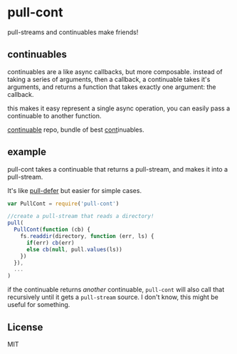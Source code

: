 # pull-cont

pull-streams and continuables make friends!

## continuables

continuables are a like async callbacks, but more composable.
instead of taking a series of arguments, then a callback,
a continuable takes it's arguments, and returns a function
that takes exactly one argument: the callback.

this makes it easy represent a single async operation,
you can easily pass a continuable to another function.

[continuable](https://github.com/raynos/continuable) repo, bundle of best [cont](https://github.com/dominictarr/cont)inuables.

## example

pull-cont takes a continuable that returns a pull-stream, and makes it into a pull-stream.

It's like [pull-defer](https://github.com/pull-stream/pull-defer) but easier for simple cases.

``` js
var PullCont = require('pull-cont')

//create a pull-stream that reads a directory!
pull(
  PullCont(function (cb) {
    fs.readdir(directory, function (err, ls) {
      if(err) cb(err)
      else cb(null, pull.values(ls))
    })
  }),
  ...
)
```

if the continuable returns _another_ continuable, `pull-cont` will also call that recursively
until it gets a `pull-stream` source. I don't know, this might be useful for something.


## License

MIT

